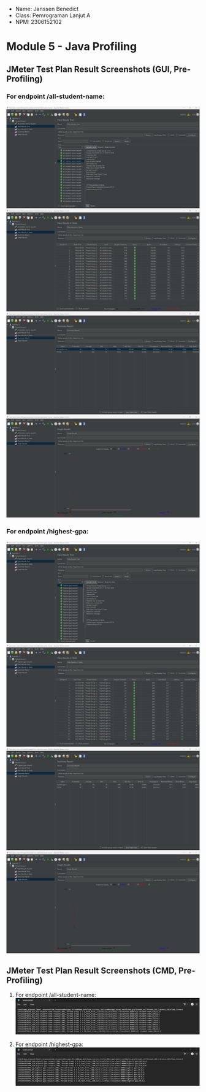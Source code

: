 - Name: Janssen Benedict
- Class: Pemrograman Lanjut A
- NPM: 2306152102

# Module 5 - Java Profiling

## JMeter Test Plan Result Screenshots (GUI, Pre-Profiling)

### For endpoint /all-student-name:
![](https://github.com/JanssenBenedict/exercise-profiling/blob/main/images/Module%205/test_plan_2_res1a.png)
![](https://github.com/JanssenBenedict/exercise-profiling/blob/main/images/Module%205/test_plan_2_res2.png)
![](https://github.com/JanssenBenedict/exercise-profiling/blob/main/images/Module%205/test_plan_2_res3.png)
![](https://github.com/JanssenBenedict/exercise-profiling/blob/main/images/Module%205/test_plan_2_res4.png)

### For endpoint /highest-gpa:
![](https://github.com/JanssenBenedict/exercise-profiling/blob/main/images/Module%205/test_plan_3_res1a.png)
![](https://github.com/JanssenBenedict/exercise-profiling/blob/main/images/Module%205/test_plan_3_res2.png)
![](https://github.com/JanssenBenedict/exercise-profiling/blob/main/images/Module%205/test_plan_3_res3.png)
![](https://github.com/JanssenBenedict/exercise-profiling/blob/main/images/Module%205/test_plan_3_res4.png)

## JMeter Test Plan Result Screenshots (CMD, Pre-Profiling)

1. For endpoint /all-student-name:
![](https://github.com/JanssenBenedict/exercise-profiling/blob/main/images/Module%205/test_results_2.png)

2. For endpoint /highest-gpa:
![](https://github.com/JanssenBenedict/exercise-profiling/blob/main/images/Module%205/test_results_3.png)
